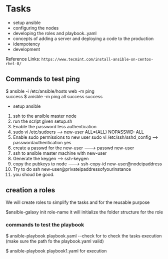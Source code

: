 # Tasks

* setup ansible
* configuring the nodes
* developing the roles and playbook..yaml
* concepts of adding a server and deploying a code to the production
* idempotency
* development

Reference Links: `https://www.tecmint.com/install-ansible-on-centos-rhel-8/`


## Commands to test ping

$ ansible -i /etc/ansible/hosts web -m ping  
success
$ anisble -m ping all
success
success

* setup ansible

1. ssh to the ansible master node
2. run the script given setup.sh
3. Enable the password less authentication
4. sudo vi /etc/sudoers --> new-user        ALL=(ALL)       NOPASSWD: ALL
5. Enable sudo permissions to new user sudo vi /etc/ssh/sshd_config  --> passwordauthentication yes
6. create a passwd for the new-user ---> passwd new-user
7. ssh to ansible master machine with new-user
8. Generate the keygen --> ssh-keygen
9. copy the pubkeys to node --->  ssh-copy-id new-user@nodeipaddress
10. Try to do ssh new-user@privateipaddressofyourinstance
11. you shoud be good.


## creation a roles

We will create roles to simplify the tasks and for the reusable purpose

$ansible-galaxy init role-name
it will initialize the folder structure for the role

### commands to test the playbook

$ ansible-playbook playbook.yaml --check
for to check the tasks execution (make sure the path fo the playbook.yaml valid)

$ ansible-playbook playbook1.yaml
for execution
